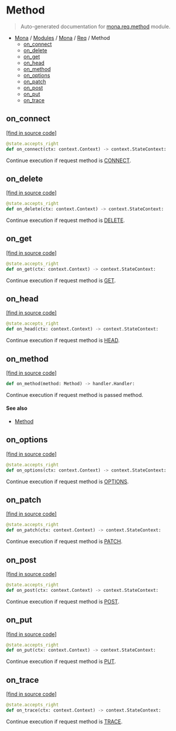 # Method

> Auto-generated documentation for [mona.req.method](https://github.com/katunilya/mona/blob/main/mona/req/method.py) module.

- [Mona](../../README.md#mona-index) / [Modules](../../MODULES.md#mona-modules) / [Mona](../index.md#mona) / [Req](index.md#req) / Method
    - [on_connect](#on_connect)
    - [on_delete](#on_delete)
    - [on_get](#on_get)
    - [on_head](#on_head)
    - [on_method](#on_method)
    - [on_options](#on_options)
    - [on_patch](#on_patch)
    - [on_post](#on_post)
    - [on_put](#on_put)
    - [on_trace](#on_trace)

## on_connect

[[find in source code]](https://github.com/katunilya/mona/blob/main/mona/req/method.py#L113)

```python
@state.accepts_right
def on_connect(ctx: context.Context) -> context.StateContext:
```

Continue execution if request method is [CONNECT](#method).

## on_delete

[[find in source code]](https://github.com/katunilya/mona/blob/main/mona/req/method.py#L77)

```python
@state.accepts_right
def on_delete(ctx: context.Context) -> context.StateContext:
```

Continue execution if request method is [DELETE](#method).

## on_get

[[find in source code]](https://github.com/katunilya/mona/blob/main/mona/req/method.py#L41)

```python
@state.accepts_right
def on_get(ctx: context.Context) -> context.StateContext:
```

Continue execution if request  method is [GET](#method).

## on_head

[[find in source code]](https://github.com/katunilya/mona/blob/main/mona/req/method.py#L95)

```python
@state.accepts_right
def on_head(ctx: context.Context) -> context.StateContext:
```

Continue execution if request method is [HEAD](#method).

## on_method

[[find in source code]](https://github.com/katunilya/mona/blob/main/mona/req/method.py#L28)

```python
def on_method(method: Method) -> handler.Handler:
```

Continue execution if request  method is passed method.

#### See also

- [Method](#method)

## on_options

[[find in source code]](https://github.com/katunilya/mona/blob/main/mona/req/method.py#L86)

```python
@state.accepts_right
def on_options(ctx: context.Context) -> context.StateContext:
```

Continue execution if request method is [OPTIONS](#method).

## on_patch

[[find in source code]](https://github.com/katunilya/mona/blob/main/mona/req/method.py#L59)

```python
@state.accepts_right
def on_patch(ctx: context.Context) -> context.StateContext:
```

Continue execution if request method is [PATCH](#method).

## on_post

[[find in source code]](https://github.com/katunilya/mona/blob/main/mona/req/method.py#L50)

```python
@state.accepts_right
def on_post(ctx: context.Context) -> context.StateContext:
```

Continue execution if request method is [POST](#method).

## on_put

[[find in source code]](https://github.com/katunilya/mona/blob/main/mona/req/method.py#L68)

```python
@state.accepts_right
def on_put(ctx: context.Context) -> context.StateContext:
```

Continue execution if request method is [PUT](#method).

## on_trace

[[find in source code]](https://github.com/katunilya/mona/blob/main/mona/req/method.py#L104)

```python
@state.accepts_right
def on_trace(ctx: context.Context) -> context.StateContext:
```

Continue execution if request method is [TRACE](#method).
